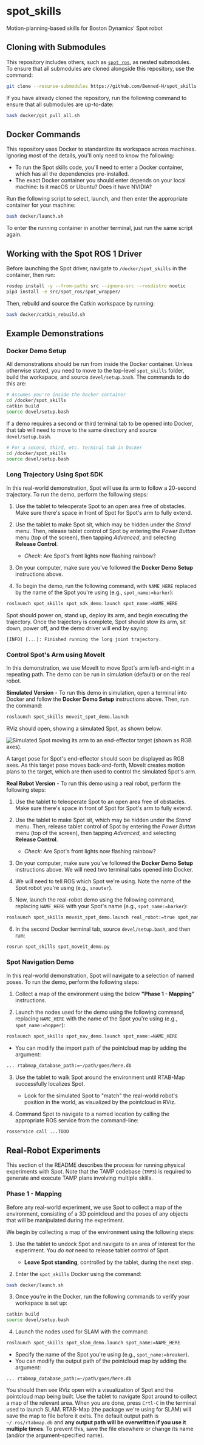 # spot_skills

Motion-planning-based skills for Boston Dynamics' Spot robot

## Cloning with Submodules

This repository includes others, such as [`spot_ros`](https://github.com/heuristicus/spot_ros), as nested submodules. To ensure that all submodules are cloned alongside this repository, use the command:

```bash
git clone --recurse-submodules https://github.com/Benned-H/spot_skills.git
```

If you have already cloned the repository, run the following command to ensure that all submodules are up-to-date:

```bash
bash docker/git_pull_all.sh
```

## Docker Commands

This repository uses Docker to standardize its workspace across machines. Ignoring most of the details, you'll only need to know the following:

- To run the Spot skills code, you'll need to enter a Docker container, which has all the dependencies pre-installed.
- The exact Docker container you should enter depends on your local machine: Is it macOS or Ubuntu? Does it have NVIDIA?

Run the following script to select, launch, and then enter the appropriate container for your machine:

```bash
bash docker/launch.sh
```

To enter the running container in another terminal, just run the same script again.

## Working with the Spot ROS 1 Driver

Before launching the Spot driver, navigate to `/docker/spot_skills` in the container, then run:

```bash
rosdep install -y --from-paths src --ignore-src --rosdistro noetic
pip3 install -e src/spot_ros/spot_wrapper/
```

Then, rebuild and source the Catkin workspace by running:

```bash
bash docker/catkin_rebuild.sh
```

## Example Demonstrations

### Docker Demo Setup

All demonstrations should be run from inside the Docker container. Unless otherwise
stated, you need to move to the top-level `spot_skills` folder, build the workspace, and source `devel/setup.bash`. The commands to do this are:

```bash
# Assumes you're inside the Docker container
cd /docker/spot_skills
catkin build
source devel/setup.bash
```

If a demo requires a second or third terminal tab to be opened into Docker, that tab will need to move to the same directiory and source `devel/setup.bash`.

```bash
# For a second, third, etc. terminal tab in Docker
cd /docker/spot_skills
source devel/setup.bash
```

### Long Trajectory Using Spot SDK

In this real-world demonstration, Spot will use its arm to follow a 20-second trajectory. To run the demo, perform the following steps:

1. Use the tablet to teleoperate Spot to an open area free of obstacles.
   Make sure there's space in front of Spot for Spot's arm to fully extend.

2. Use the tablet to make Spot sit, which may be hidden under the _Stand_ menu. Then,
   release tablet control of Spot by entering the _Power Button_ menu (top of the
   screen), then tapping _Advanced_, and selecting **Release Control**.

   - _Check_: Are Spot's front lights now flashing rainbow?

3. On your computer, make sure you've followed the **Docker Demo Setup** instructions above.

4. To begin the demo, run the following command, with `NAME_HERE` replaced by the name of the Spot you're using (e.g., `spot_name:=barker`):

```bash
roslaunch spot_skills spot_sdk_demo.launch spot_name:=NAME_HERE
```

Spot should power on, stand up, deploy its arm, and begin executing the trajectory.
Once the trajectory is complete, Spot should stow its arm, sit down, power off, and the demo driver will end by saying:

```
[INFO] [...]: Finished running the long joint trajectory.
```

### Control Spot's Arm using MoveIt

In this demonstration, we use MoveIt to move Spot's arm left-and-right in a repeating path.
The demo can be run in simulation (default) or on the real robot.

**Simulated Version** - To run this demo in simulation, open a terminal into Docker and follow
the **Docker Demo Setup** instructions above. Then, run the command:

```bash
roslaunch spot_skills moveit_spot_demo.launch
```

RViz should open, showing a simulated Spot, as shown below.

![Simulated Spot moving its arm to an end-effector target (shown as RGB axes).](images/sim-moveit-spot.png "Spot's Arm Moving to an End-Effector Target")

A target pose for Spot's end-effector should soon be displayed as RGB axes. As this target pose moves
back-and-forth, MoveIt creates motion plans to the target, which are then used to
control the simulated Spot's arm.

**Real Robot Version** - To run this demo using a real robot, perform the following steps:

1. Use the tablet to teleoperate Spot to an open area free of obstacles.
   Make sure there's space in front of Spot for Spot's arm to fully extend.

2. Use the tablet to make Spot sit, which may be hidden under the _Stand_ menu. Then,
   release tablet control of Spot by entering the _Power Button_ menu (top of the
   screen), then tapping _Advanced_, and selecting **Release Control**.

   - _Check_: Are Spot's front lights now flashing rainbow?

3. On your computer, make sure you've followed the **Docker Demo Setup** instructions above.
   We will need two terminal tabs opened into Docker.
4. We will need to tell ROS which Spot we're using. Note the name of the Spot robot you're using (e.g., `snouter`).
5. Now, launch the real-robot demo using the following command, replacing `NAME_HERE` with your Spot's name (e.g., `spot_name:=barker`):

```bash
roslaunch spot_skills moveit_spot_demo.launch real_robot:=true spot_name:=NAME_HERE
```

6. In the second Docker terminal tab, source `devel/setup.bash`, and then run:

```bash
rosrun spot_skills spot_moveit_demo.py
```

### Spot Navigation Demo

In this real-world demonstration, Spot will navigate to a selection of named poses. To run the demo, perform the following steps:

1. Collect a map of the environment using the below **"Phase 1 - Mapping"** instructions.

2. Launch the nodes used for the demo using the following command, replacing `NAME_HERE` with the name of the Spot you're using (e.g., `spot_name:=hopper`):

```bash
roslaunch spot_skills spot_nav_demo.launch spot_name:=NAME_HERE
```

- You can modify the import path of the pointcloud map by adding the argument:

```bash
... rtabmap_database_path:=~/path/goes/here.db
```

3. Use the tablet to walk Spot around the environment until RTAB-Map successfully localizes Spot.

   - Look for the simulated Spot to "match" the real-world robot's position in the world, as visualized by the pointcloud in RViz.

4. Command Spot to navigate to a named location by calling the appropriate ROS service from the command-line:

```bash
rosservice call ...TODO
```

## Real-Robot Experiments

This section of the README describes the process for running physical experiments with Spot. Note that
the TAMP codebase (`TMP3`) is required to generate and execute TAMP plans involving multiple skills.

### Phase 1 - Mapping

Before any real-world experiment, we use Spot to collect a map of the environment, consisting of a 3D pointcloud
and the poses of any objects that will be manipulated during the experiment.

We begin by collecting a map of the environment using the following steps:

1. Use the tablet to undock Spot and navigate to an area of interest for the experiment. You _do not_ need to release tablet control of Spot.

   - **Leave Spot standing**, controlled by the tablet, during the next step.

2. Enter the `spot_skills` Docker using the command:

```bash
bash docker/launch.sh
```

3. Once you're in the Docker, run the following commands to verify your workspace is set up:

```bash
catkin build
source devel/setup.bash
```

4. Launch the nodes used for SLAM with the command:

```bash
roslaunch spot_skills spot_slam_demo.launch spot_name:=NAME_HERE
```

- Specify the name of the Spot you're using (e.g., `spot_name:=breaker`).
- You can modify the output path of the pointcloud map by adding the argument:

```
... rtabmap_database_path:=~/path/goes/here.db
```

You should then see RViz open with a visualization of Spot and the pointcloud map being built.
Use the tablet to navigate Spot around to collect a map of the relevant area. When you are done,
press `Crtl-C` in the terminal used to launch SLAM. RTAB-Map (the package we're
using for SLAM) will save the map to file before it exits. The default output path is
`~/.ros/rtabmap.db` and **any output path will be overwritten if you use it multiple times**. To
prevent this, save the file elsewhere or change its name (and/or the argument-specified name).

<!-- ### Using `spot_move_base`

The Docker container will have handled the installation of any additional dependencies.

To demonstrate Spot's navigation system, run the following command, with the name of the Spot you're using filled in:

```bash
roslaunch spot_skills spot_nav_demo.launch spot_name:=NAME
``` -->
